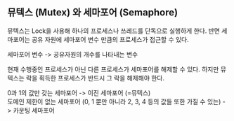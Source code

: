 ## 뮤텍스 (Mutex) 와 세마포어 (Semaphore)

뮤텍스는 Lock을 사용해 하나의 프로세스나 쓰레드를 단독으로 실행하게 한다. 반면 세마포어는 공유 자원에 세마포어 변수 만큼의 프로세스가 접근할 수 있다.

세마포어 변수 -> 공유자원의 개수를 나타내는 변수

현재 수행중인 프로세스가 아닌 다른 프로세스가 세마포어를 해제할 수 있다. 하지만 뮤텍스는 락을 획득한 프로세스가 반드시 그 락을 해제해야 한다.

0과 1의 값만 갖는 세마포어 -> 이진 세마포어 (=뮤텍스)   
도메인 제한이 없는 세마포어 (0, 1 뿐만 아니라 2, 3, 4 등의 값들 또한 가질 수 있는) -> 카운팅 세마포어